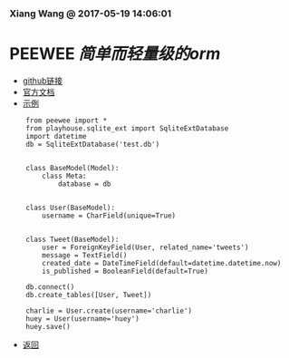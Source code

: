 ### Xiang Wang @ 2017-05-19 14:06:01


# PEEWEE *简单而轻量级的orm*
* [github链接](https://github.com/coleifer/peewee)
* [官方文档](http://docs.peewee-orm.com/en/latest/peewee/quickstart.html#quickstart)
* [示例](https://github.com/coleifer/peewee#examples)

```
    from peewee import *
    from playhouse.sqlite_ext import SqliteExtDatabase
    import datetime
    db = SqliteExtDatabase('test.db')


    class BaseModel(Model):
        class Meta:
            database = db


    class User(BaseModel):
        username = CharField(unique=True)


    class Tweet(BaseModel):
        user = ForeignKeyField(User, related_name='tweets')
        message = TextField()
        created_date = DateTimeField(default=datetime.datetime.now)
        is_published = BooleanField(default=True)

    db.connect()
    db.create_tables([User, Tweet])

    charlie = User.create(username='charlie')
    huey = User(username='huey')
    huey.save()
```

* [返回](./README.md)
